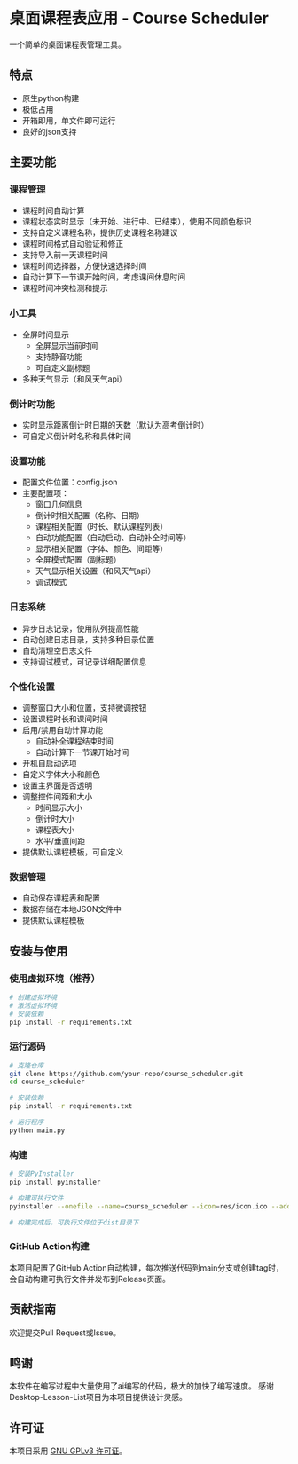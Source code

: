 # 桌面课程表应用 - Course Scheduler

一个简单的桌面课程表管理工具。

## 特点
- 原生python构建
- 极低占用
- 开箱即用，单文件即可运行
- 良好的json支持

## 主要功能

### 课程管理
- 课程时间自动计算
- 课程状态实时显示（未开始、进行中、已结束），使用不同颜色标识
- 支持自定义课程名称，提供历史课程名称建议
- 课程时间格式自动验证和修正
- 支持导入前一天课程时间
- 课程时间选择器，方便快速选择时间
- 自动计算下一节课开始时间，考虑课间休息时间
- 课程时间冲突检测和提示

### 小工具
- 全屏时间显示
  - 全屏显示当前时间
  - 支持静音功能
  - 可自定义副标题
- 多种天气显示（和风天气api）

### 倒计时功能
- 实时显示距离倒计时日期的天数（默认为高考倒计时）
- 可自定义倒计时名称和具体时间

### 设置功能
- 配置文件位置：config.json
- 主要配置项：
  - 窗口几何信息
  - 倒计时相关配置（名称、日期）
  - 课程相关配置（时长、默认课程列表）
  - 自动功能配置（自动启动、自动补全时间等）
  - 显示相关配置（字体、颜色、间距等）
  - 全屏模式配置（副标题）
  - 天气显示相关设置（和风天气api）
  - 调试模式

### 日志系统
- 异步日志记录，使用队列提高性能
- 自动创建日志目录，支持多种目录位置
- 自动清理空日志文件
- 支持调试模式，可记录详细配置信息

### 个性化设置
- 调整窗口大小和位置，支持微调按钮
- 设置课程时长和课间时间
- 启用/禁用自动计算功能
  - 自动补全课程结束时间
  - 自动计算下一节课开始时间
- 开机自启动选项
- 自定义字体大小和颜色
- 设置主界面是否透明
- 调整控件间距和大小
  - 时间显示大小
  - 倒计时大小
  - 课程表大小
  - 水平/垂直间距
- 提供默认课程模板，可自定义

### 数据管理
- 自动保存课程表和配置
- 数据存储在本地JSON文件中
- 提供默认课程模板

## 安装与使用

### 使用虚拟环境（推荐）
```bash
# 创建虚拟环境
# 激活虚拟环境
# 安装依赖
pip install -r requirements.txt
```

### 运行源码
```bash
# 克隆仓库
git clone https://github.com/your-repo/course_scheduler.git
cd course_scheduler

# 安装依赖
pip install -r requirements.txt

# 运行程序
python main.py
```

### 构建
```bash
# 安装PyInstaller
pip install pyinstaller

# 构建可执行文件
pyinstaller --onefile --name=course_scheduler --icon=res/icon.ico --add-data "res/icon.png;." --clean --noconfirm --noconsole main.py

# 构建完成后，可执行文件位于dist目录下
```

### GitHub Action构建
本项目配置了GitHub Action自动构建，每次推送代码到main分支或创建tag时，会自动构建可执行文件并发布到Release页面。

## 贡献指南

欢迎提交Pull Request或Issue。

## 鸣谢

本软件在编写过程中大量使用了ai编写的代码，极大的加快了编写速度。
感谢Desktop-Lesson-List项目为本项目提供设计灵感。

## 许可证

本项目采用 [GNU GPLv3 许可证](LICENSE)。
